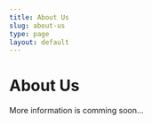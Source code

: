 ```yaml
---
title: About Us
slug: about-us
type: page
layout: default
---
```

# About Us

More information is comming soon...